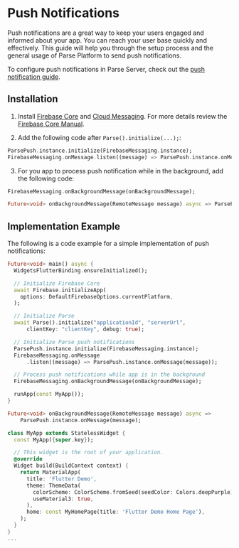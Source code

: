 # Push Notifications

Push notifications are a great way to keep your users engaged and informed about your app. You can reach your user base quickly and effectively. This guide will help you through the setup process and the general usage of Parse Platform to send push notifications.

To configure push notifications in Parse Server, check out the [push notification guide](https://docs.parseplatform.org/parse-server/guide/#push-notifications).

## Installation

1. Install [Firebase Core](https://firebase.flutter.dev/docs/overview) and [Cloud Messaging](https://firebase.flutter.dev/docs/messaging/overview). For more details review the [Firebase Core Manual](https://firebase.flutter.dev/docs/manual-installation/).

2. Add the following code after `Parse().initialize(...);`:

  ```dart
  ParsePush.instance.initialize(FirebaseMessaging.instance);
  FirebaseMessaging.onMessage.listen((message) => ParsePush.instance.onMessage(message));
  ```

3. For you app to process push notification while in the background, add the following code:

  ```dart
  FirebaseMessaging.onBackgroundMessage(onBackgroundMessage);
  ```

  ```dart
  Future<void> onBackgroundMessage(RemoteMessage message) async => ParsePush.instance.onMessage(message);
  ```

## Implementation Example

The following is a code example for a simple implementation of push notifications:

```dart
Future<void> main() async {
  WidgetsFlutterBinding.ensureInitialized();

  // Initialize Firebase Core
  await Firebase.initializeApp(
    options: DefaultFirebaseOptions.currentPlatform,
  );

  // Initialize Parse
  await Parse().initialize("applicationId", "serverUrl",
      clientKey: "clientKey", debug: true);

  // Initialize Parse push notifications
  ParsePush.instance.initialize(FirebaseMessaging.instance);
  FirebaseMessaging.onMessage
      .listen((message) => ParsePush.instance.onMessage(message));

  // Process push notifications while app is in the background
  FirebaseMessaging.onBackgroundMessage(onBackgroundMessage);

  runApp(const MyApp());
}

Future<void> onBackgroundMessage(RemoteMessage message) async =>
    ParsePush.instance.onMessage(message);

class MyApp extends StatelessWidget {
  const MyApp({super.key});

  // This widget is the root of your application.
  @override
  Widget build(BuildContext context) {
    return MaterialApp(
      title: 'Flutter Demo',
      theme: ThemeData(
        colorScheme: ColorScheme.fromSeed(seedColor: Colors.deepPurple),
        useMaterial3: true,
      ),
      home: const MyHomePage(title: 'Flutter Demo Home Page'),
    );
  }
}
...
```

